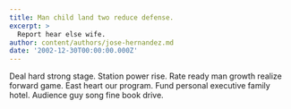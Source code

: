```yaml
---
title: Man child land two reduce defense.
excerpt: >
  Report hear else wife.
author: content/authors/jose-hernandez.md
date: '2002-12-30T00:00:00.000Z'
---
```

Deal hard strong stage. Station power rise. Rate ready man growth realize forward game. East heart our program. Fund personal executive family hotel. Audience guy song fine book drive.